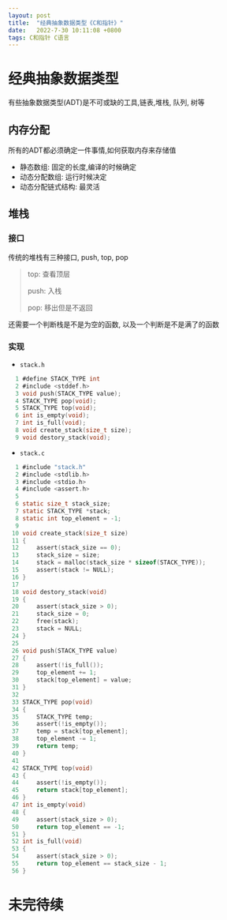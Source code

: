```yaml
---
layout: post
title:  "经典抽象数据类型《C和指针》"
date:   2022-7-30 10:11:08 +0800
tags: C和指针 C语言
---
```


# 经典抽象数据类型

有些抽象数据类型(ADT)是不可或缺的工具,链表,堆栈, 队列, 树等

## 内存分配

所有的ADT都必须确定一件事情,如何获取内存来存储值

+ 静态数组: 固定的长度,编译的时候确定
+ 动态分配数组: 运行时候决定
+ 动态分配链式结构: 最灵活

## 堆栈

### 接口

传统的堆栈有三种接口, push, top, pop

> top: 查看顶层
>
> push: 入栈
>
> pop: 移出但是不返回

还需要一个判断栈是不是为空的函数, 以及一个判断是不是满了的函数

### 实现

+ `stack.h`

```C
  1 #define STACK_TYPE int                                                                
  2 #include <stddef.h>
  3 void push(STACK_TYPE value);
  4 STACK_TYPE pop(void);
  5 STACK_TYPE top(void);
  6 int is_empty(void);
  7 int is_full(void);
  8 void create_stack(size_t size);
  9 void destory_stack(void);

```



+ `stack.c`

```C
  1 #include "stack.h"                                                                    
  2 #include <stdlib.h>
  3 #include <stdio.h>
  4 #include <assert.h>
  5 
  6 static size_t stack_size;
  7 static STACK_TYPE *stack;
  8 static int top_element = -1;
  9 
 10 void create_stack(size_t size)
 11 {
 12     assert(stack_size == 0);
 13     stack_size = size;
 14     stack = malloc(stack_size * sizeof(STACK_TYPE));
 15     assert(stack != NULL);
 16 }
 17 
 18 void destory_stack(void)
 19 {
 20     assert(stack_size > 0);
 21     stack_size = 0;
 22     free(stack);
 23     stack = NULL;
 24 }
 25 
 26 void push(STACK_TYPE value)
 27 {   
 28     assert(!is_full());
 29     top_element += 1;
 30     stack[top_element] = value;
 31 }
 32 
 33 STACK_TYPE pop(void)
 34 {
 35     STACK_TYPE temp;
 36     assert(!is_empty());
 37     temp = stack[top_element];
 38     top_element -= 1;
 39     return temp;
 40 }
 41 
 42 STACK_TYPE top(void)
 43 {
 44     assert(!is_empty());
 45     return stack[top_element];
 46 }
 47 int is_empty(void)
 48 {
 49     assert(stack_size > 0);
 50     return top_element == -1;
 51 }
 52 int is_full(void)
 53 {
 54     assert(stack_size > 0);
 55     return top_element == stack_size - 1;
 56 }

```





# 未完待续





